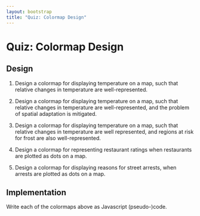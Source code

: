 ```yaml
---
layout: bootstrap
title: "Quiz: Colormap Design"
---
```


# Quiz: Colormap Design

## Design

1. Design a colormap for displaying temperature on a map, such that
   relative changes in temperature are well-represented.

2. Design a colormap for displaying temperature on a map, such that
   relative changes in temperature are well-represented, and the
   problem of spatial adaptation is mitigated.

3. Design a colormap for displaying temperature on a map, such that
   relative changes in temperature are well represented, and regions
   at risk for frost are also well-represented.
   
4. Design a colormap for representing restaurant ratings when
   restaurants are plotted as dots on a map.

5. Design a colormap for displaying reasons for street arrests, when arrests
   are plotted as dots on a map.

## Implementation

Write each of the colormaps above as Javascript (pseudo-)code.


